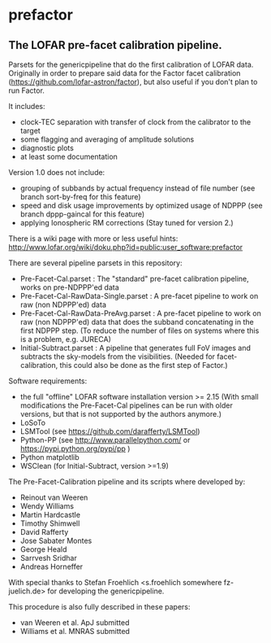 # prefactor
## The LOFAR pre-facet calibration pipeline.

Parsets for the genericpipeline that do the first calibration of LOFAR data. Originally in order 
to prepare said data for the Factor facet calibration (https://github.com/lofar-astron/factor), but 
also useful if you don't plan to run Factor.

It includes:
* clock-TEC separation with transfer of clock from the calibrator to the target
* some flagging and averaging of amplitude solutions
* diagnostic plots
* at least some documentation

Version 1.0 does not include:
* grouping of subbands by actual frequency instead of file number (see branch sort-by-freq for this feature)
* speed and disk usage improvements by optimized usage of NDPPP (see branch dppp-gaincal for this feature)
* applying Ionospheric RM corrections
(Stay tuned for version 2.)

There is a wiki page with more or less useful hints: http://www.lofar.org/wiki/doku.php?id=public:user_software:prefactor

There are several pipeline parsets in this repository:
* Pre-Facet-Cal.parset : The "standard" pre-facet calibration pipeline, works on pre-NDPPP'ed data
* Pre-Facet-Cal-RawData-Single.parset : A pre-facet pipeline to work on raw (non NDPPP'ed) data
* Pre-Facet-Cal-RawData-PreAvg.parset : A pre-facet pipeline to work on raw (non NDPPP'ed) data that does the subband concatenating in the first NDPPP step. (To reduce the number of files on systems where this is a problem, e.g. JURECA)
* Initial-Subtract.parset : A pipeline that generates full FoV images and subtracts the sky-models from the visibilities. (Needed for facet-calibration, this could also be done as the first step of Factor.)

Software requirements:
* the full "offline" LOFAR software installation version >= 2.15 (With small modifications the Pre-Facet-Cal pipelines can be run with older versions, but that is not supported by the authors anymore.)
* LoSoTo 
* LSMTool (see https://github.com/darafferty/LSMTool)
* Python-PP (see http://www.parallelpython.com/ or https://pypi.python.org/pypi/pp )
* Python matplotlib
* WSClean (for Initial-Subtract, version >=1.9)

The Pre-Facet-Calibration pipeline and its scripts where developed by:
* Reinout van Weeren <rvanweeren somewhere cfa.harvard.edu>
* Wendy Williams <wwilliams somewhere strw.leidenuniv.nl>
* Martin Hardcastle <mjh somewhere extragalactic.info>
* Timothy Shimwell <shimwell somewhere strw.leidenuniv.nl>
* David Rafferty <drafferty somewhere hs.uni-hamburg.de>
* Jose Sabater Montes <jsm somewhere iaa.es>
* George Heald <heald somewhere astron.nl>
* Sarrvesh Sridhar <sarrvesh somewhere astro.rug.nl>
* Andreas Horneffer <ahorneffer somewhere mpifr-bonn.mpg.de>

With special thanks to Stefan Froehlich <s.froehlich somewhere fz-juelich.de> for developing the 
genericpipeline.

This procedure is also fully described in these papers:
* van Weeren et al. ApJ submitted
* Williams et al. MNRAS submitted


